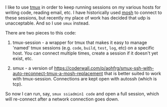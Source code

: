 I like to use [tmux](https://tmux.github.io/) in order to keep running
sessions on my various hosts for writing code, reading email, etc.  I have
historically used [mosh](https://mosh.org/) to connect to these sessions,
but recently my place of work has decided that udp is unacceptable.  And
so I use `smux` instead.

There are two pieces to this code:

1.  tmux-session - a wrapper for tmux that makes it easy to manage 'named' 
    tmux sessions (e.g. `code`, `build`, `test`, `log`, etc) on a specific 
    host.  You can connect multiple times, create a session if it doesn't 
    yet exist, etc.

2.  smux - a version of <https://coderwall.com/p/aohfrg/smux-ssh-with-auto-reconnect-tmux-a-mosh-replacement> 
    that is better suited to work with tmux-session.  Connections are kept
    open with autossh (which is tcp).

So now I can run, say, `smux ssiadmin1 code` and open a full session, which
will re-connect after a network connection goes down.
